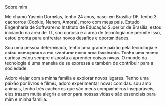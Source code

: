  Sobre mim

Me chamo Yasmin Dornelas, tenho 24 anos, nasci em Brasília-DF, tenho 3 cachorros (Cookie, Nenem, Amora), moro com meus pais. Estudo Engenharia de Software no Instituto de Educação Superior de Brasília, estou iniciando na area de TI , sou curiosa e a área de tecnologia me permite isso, estou pronta para enfrentar novos desafios e oportunidades.

Sou uma pessoa determinada, tenho uma grande paixão pela tecnologia e estou começando a me aventurar nesta area fascinante. Tenho uma mente curiosa estou sempre disposta a aprender coisas novas. O mundo da tecnologia é uma maneira de se expressa e também de contribuir para a sociedade.

Adoro viajar com a minha familia e explorar novos lugares. Tenho uma paixão por livros e filmes, adoro experimentar novas comidas. sou amo animais, tenho três cachorros que são meus companheiros inseparáveis, eles trazem muita alegria e amor para nossas vidas e são essenciais para mim e minha familia.
